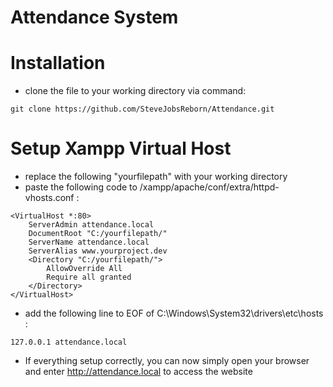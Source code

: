 # Attendance System

# Installation
- clone the file to your working directory via command:
```
git clone https://github.com/SteveJobsReborn/Attendance.git
```

# Setup Xampp Virtual Host
- replace the following "yourfilepath" with your working directory
- paste the following code to /xampp/apache/conf/extra/httpd-vhosts.conf :
```
<VirtualHost *:80>
    ServerAdmin attendance.local
    DocumentRoot "C:/yourfilepath/"
    ServerName attendance.local
    ServerAlias www.yourproject.dev
    <Directory "C:/yourfilepath/">
        AllowOverride All
        Require all granted
    </Directory>
</VirtualHost>
```
- add the following line to EOF of C:\Windows\System32\drivers\etc\hosts :
```
127.0.0.1 attendance.local
```
- If everything setup correctly, you can now simply open your browser and enter http://attendance.local to access the website




